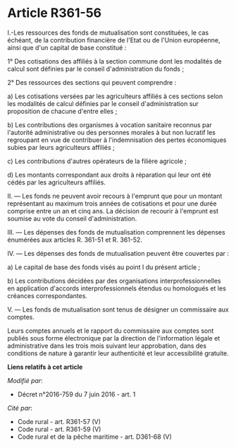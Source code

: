 # Article R361-56

I.-Les ressources des fonds de mutualisation sont constituées, le cas échéant, de la contribution financière de l'Etat ou de
l'Union européenne, ainsi que d'un capital de base constitué :

1° Des cotisations des affiliés à la section commune dont les modalités de calcul sont définies par le conseil
d'administration du fonds ; 

2° Des ressources des sections qui peuvent comprendre : 

a) Les cotisations versées par les agriculteurs affiliés à ces sections selon les modalités de calcul définies par le conseil
d'administration sur proposition de chacune d'entre elles ; 

b) Les contributions des organismes à vocation sanitaire reconnus par l'autorité administrative ou des personnes morales à
but non lucratif les regroupant en vue de contribuer à l'indemnisation des pertes économiques subies par leurs agriculteurs
affiliés ; 

c) Les contributions d'autres opérateurs de la filière agricole ;

d) Les montants correspondant aux droits à réparation qui leur ont été cédés par les agriculteurs affiliés. 

II. ― Les fonds ne peuvent avoir recours à l'emprunt que pour un montant représentant au maximum trois années de cotisations
et pour une durée comprise entre un an et cinq ans. La décision de recourir à l'emprunt est soumise au vote du conseil
d'administration. 

III. ― Les dépenses des fonds de mutualisation comprennent les dépenses énumérées aux articles R. 361-51 et R. 361-52. 

IV. ― Les dépenses des fonds de mutualisation peuvent être couvertes par : 

a) Le capital de base des fonds visés au point I du présent article ; 

b) Les contributions décidées par des organisations interprofessionnelles en application d'accords interprofessionnels
étendus ou homologués et les créances correspondantes. 

V. ― Les fonds de mutualisation sont tenus de désigner un commissaire aux comptes. 

Leurs comptes annuels et le rapport du commissaire aux comptes sont publiés sous forme électronique par la direction de
l'information légale et administrative dans les trois mois suivant leur approbation, dans des conditions de nature à garantir
leur authenticité et leur accessibilité gratuite.

**Liens relatifs à cet article**

_Modifié par_:

  - Décret n°2016-759 du 7 juin 2016 - art. 1

_Cité par_:

  - Code rural - art. R361-57 (V)
  - Code rural - art. R361-59 (V)
  - Code rural et de la pêche maritime - art. D361-68 (V)
